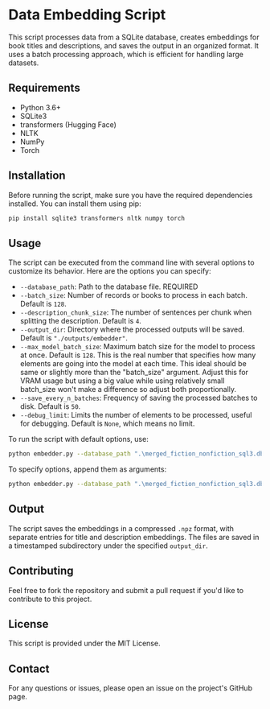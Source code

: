 
# Data Embedding Script

This script processes data from a SQLite database, creates embeddings for book titles and descriptions, and saves the output in an organized format. It uses a batch processing approach, which is efficient for handling large datasets.

## Requirements

- Python 3.6+
- SQLite3
- transformers (Hugging Face)
- NLTK
- NumPy
- Torch

## Installation

Before running the script, make sure you have the required dependencies installed. You can install them using pip:

```bash
pip install sqlite3 transformers nltk numpy torch
```

## Usage

The script can be executed from the command line with several options to customize its behavior. Here are the options you can specify:

- `--database_path`: Path to the database file. REQUIRED
- `--batch_size`: Number of records or books to process in each batch. Default is `128`.
- `--description_chunk_size`: The number of sentences per chunk when splitting the description. Default is `4`.
- `--output_dir`: Directory where the processed outputs will be saved. Default is `"./outputs/embedder"`.
- `--max_model_batch_size`: Maximum batch size for the model to process at once. Default is `128`. This is the real number that specifies how many elements are going into the model at each time. This ideal should be same or slightly more than the "batch_size" argument. Adjust this for VRAM usage but using a big value while using relatively small batch_size won't make a difference so adjust both proportionally.
- `--save_every_n_batches`: Frequency of saving the processed batches to disk. Default is `50`.
- `--debug_limit`: Limits the number of elements to be processed, useful for debugging. Default is `None`, which means no limit.

To run the script with default options, use:

```bash
python embedder.py --database_path ".\merged_fiction_nonfiction_sql3.db"
```

To specify options, append them as arguments:

```bash
python embedder.py --database_path ".\merged_fiction_nonfiction_sql3.db" --batch_size 128 --description_chunk_size 4 --output_dir "./outputs/embedder" --max_model_batch_size 128 --save_every_n_batches 50
```

## Output

The script saves the embeddings in a compressed `.npz` format, with separate entries for title and description embeddings. The files are saved in a timestamped subdirectory under the specified `output_dir`.

## Contributing

Feel free to fork the repository and submit a pull request if you'd like to contribute to this project.

## License

This script is provided under the MIT License.

## Contact

For any questions or issues, please open an issue on the project's GitHub page.

